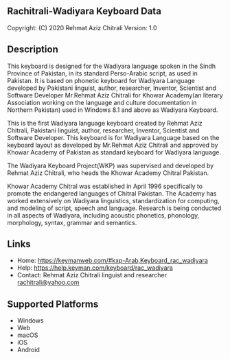 Rachitrali-Wadiyara Keyboard Data
-------------------------------

Copyright:      (C) 2020 Rehmat Aziz Chitrali
Version:        1.0

Description
-----------

This keyboard is designed for the Wadiyara language spoken in the Sindh Province  of Pakistan, in its standard Perso-Arabic script, as used in Pakistan. It is based on phonetic keyboard for Wadiyara Language developed by Pakistani linguist, author, researcher, Inventor, Scientist and Software Developer Mr.Rehmat Aziz Chitrali for Khowar Academy(an literary Association working on the language and culture documentation in Northern Pakistan) used in Windows 8.1 and above as Wadiyara Keyboard.

This is the first Wadiyara language keyboard created by Rehmat Aziz Chitrali, Pakistani linguist, author, researcher, Inventor, Scientist and Software Developer. This keyboard is for Wadiyara Language based on the keyboard layout as developed by Mr.Rehmat Aziz Chitrali and approved by Khowar Academy of Pakistan as standard keyboard for Wadiyara language.

The Wadiyara Keyboard Project(WKP) was supervised and developed by Rehmat Aziz Chitrali, who heads the Khowar Academy Chitral Pakistan.

Khowar Academy Chitral was established in April 1996 specifically to promote the endangered languages of Chitral Pakistan. The Academy has worked extensively on Wadiyara linguistics, standardization for computing, and modeling of script, speech and language. Research is being conducted in all aspects of Wadiyara, including acoustic phonetics, phonology, morphology, syntax, grammar and semantics.

Links
-----


 * Home:    https://keymanweb.com/#kxp-Arab,Keyboard_rac_wadiyara
 * Help:    https://help.keyman.com/keyboard/rac_wadiyara
 * Contact: Rehmat Aziz Chitrali linguist and researcher <rachitrali@yahoo.com>

Supported Platforms
-------------------
 * Windows
 * Web
 * macOS
 * iOS
 * Android
